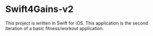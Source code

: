 # Swift4Gains-v2
This project is written in Swift for iOS. This application is the second iteration of a basic fitness/workout application.
